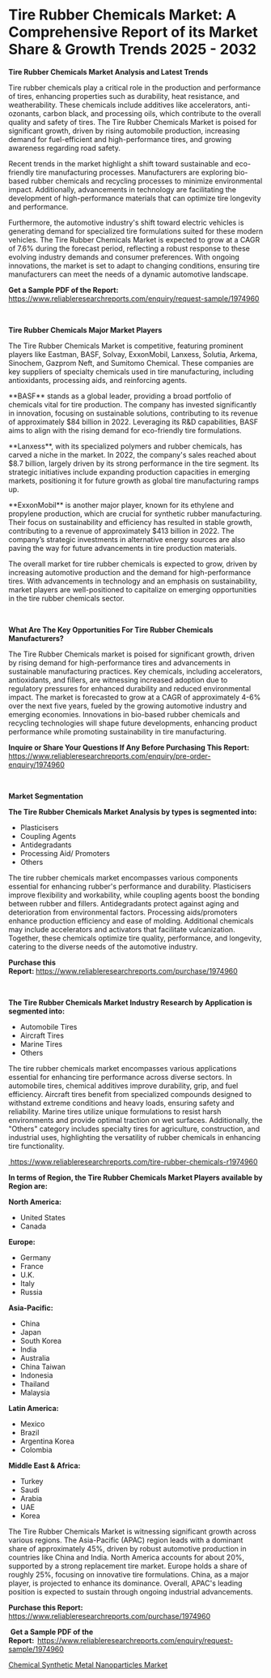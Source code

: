 <p><h1>Tire Rubber Chemicals Market: A Comprehensive Report of its Market Share & Growth Trends 2025 - 2032</h1></p><p><strong>Tire Rubber Chemicals Market Analysis and Latest Trends</strong></p>
<p><p>Tire rubber chemicals play a critical role in the production and performance of tires, enhancing properties such as durability, heat resistance, and weatherability. These chemicals include additives like accelerators, anti-ozonants, carbon black, and processing oils, which contribute to the overall quality and safety of tires. The Tire Rubber Chemicals Market is poised for significant growth, driven by rising automobile production, increasing demand for fuel-efficient and high-performance tires, and growing awareness regarding road safety.</p><p>Recent trends in the market highlight a shift toward sustainable and eco-friendly tire manufacturing processes. Manufacturers are exploring bio-based rubber chemicals and recycling processes to minimize environmental impact. Additionally, advancements in technology are facilitating the development of high-performance materials that can optimize tire longevity and performance.</p><p>Furthermore, the automotive industry's shift toward electric vehicles is generating demand for specialized tire formulations suited for these modern vehicles. The Tire Rubber Chemicals Market is expected to grow at a CAGR of 7.6% during the forecast period, reflecting a robust response to these evolving industry demands and consumer preferences. With ongoing innovations, the market is set to adapt to changing conditions, ensuring tire manufacturers can meet the needs of a dynamic automotive landscape.</p></p>
<p><strong>Get a Sample PDF of the Report:&nbsp;</strong> <a href="https://www.reliableresearchreports.com/enquiry/request-sample/1974960?utm_campaign=3581&utm_medium=2&utm_source=Github&utm_content=ia&utm_term=03042025&utm_id=tire-rubber-chemicals">https://www.reliableresearchreports.com/enquiry/request-sample/1974960</a></p>
<p>&nbsp;</p>
<p><strong>Tire Rubber Chemicals Major Market Players</strong></p>
<p><p>The Tire Rubber Chemicals Market is competitive, featuring prominent players like Eastman, BASF, Solvay, ExxonMobil, Lanxess, Solutia, Arkema, Sinochem, Gazprom Neft, and Sumitomo Chemical. These companies are key suppliers of specialty chemicals used in tire manufacturing, including antioxidants, processing aids, and reinforcing agents.</p><p>**BASF** stands as a global leader, providing a broad portfolio of chemicals vital for tire production. The company has invested significantly in innovation, focusing on sustainable solutions, contributing to its revenue of approximately $84 billion in 2022. Leveraging its R&D capabilities, BASF aims to align with the rising demand for eco-friendly tire formulations.</p><p>**Lanxess**, with its specialized polymers and rubber chemicals, has carved a niche in the market. In 2022, the company's sales reached about $8.7 billion, largely driven by its strong performance in the tire segment. Its strategic initiatives include expanding production capacities in emerging markets, positioning it for future growth as global tire manufacturing ramps up.</p><p>**ExxonMobil** is another major player, known for its ethylene and propylene production, which are crucial for synthetic rubber manufacturing. Their focus on sustainability and efficiency has resulted in stable growth, contributing to a revenue of approximately $413 billion in 2022. The company’s strategic investments in alternative energy sources are also paving the way for future advancements in tire production materials.</p><p>The overall market for tire rubber chemicals is expected to grow, driven by increasing automotive production and the demand for high-performance tires. With advancements in technology and an emphasis on sustainability, market players are well-positioned to capitalize on emerging opportunities in the tire rubber chemicals sector.</p></p>
<p>&nbsp;</p>
<p><strong>What Are The Key Opportunities For Tire Rubber Chemicals Manufacturers?</strong></p>
<p><p>The Tire Rubber Chemicals market is poised for significant growth, driven by rising demand for high-performance tires and advancements in sustainable manufacturing practices. Key chemicals, including accelerators, antioxidants, and fillers, are witnessing increased adoption due to regulatory pressures for enhanced durability and reduced environmental impact. The market is forecasted to grow at a CAGR of approximately 4-6% over the next five years, fueled by the growing automotive industry and emerging economies. Innovations in bio-based rubber chemicals and recycling technologies will shape future developments, enhancing product performance while promoting sustainability in tire manufacturing.</p></p>
<p><strong>Inquire or Share Your Questions If Any Before Purchasing This Report:</strong> <a href="https://www.reliableresearchreports.com/enquiry/pre-order-enquiry/1974960?utm_campaign=3581&utm_medium=2&utm_source=Github&utm_content=ia&utm_term=03042025&utm_id=tire-rubber-chemicals">https://www.reliableresearchreports.com/enquiry/pre-order-enquiry/1974960</a></p>
<p>&nbsp;</p>
<p><strong>Market Segmentation</strong></p>
<p><strong>The Tire Rubber Chemicals Market Analysis by types is segmented into:</strong></p>
<p><ul><li>Plasticisers</li><li>Coupling Agents</li><li>Antidegradants</li><li>Processing Aid/ Promoters</li><li>Others</li></ul></p>
<p><p>The tire rubber chemicals market encompasses various components essential for enhancing rubber's performance and durability. Plasticisers improve flexibility and workability, while coupling agents boost the bonding between rubber and fillers. Antidegradants protect against aging and deterioration from environmental factors. Processing aids/promoters enhance production efficiency and ease of molding. Additional chemicals may include accelerators and activators that facilitate vulcanization. Together, these chemicals optimize tire quality, performance, and longevity, catering to the diverse needs of the automotive industry.</p></p>
<p><strong>Purchase this Report:&nbsp;</strong><a href="https://www.reliableresearchreports.com/purchase/1974960?utm_campaign=3581&utm_medium=2&utm_source=Github&utm_content=ia&utm_term=03042025&utm_id=tire-rubber-chemicals">https://www.reliableresearchreports.com/purchase/1974960</a></p>
<p>&nbsp;</p>
<p><strong>The Tire Rubber Chemicals Market Industry Research by Application is segmented into:</strong></p>
<p><ul><li>Automobile Tires</li><li>Aircraft Tires</li><li>Marine Tires</li><li>Others</li></ul></p>
<p><p>The tire rubber chemicals market encompasses various applications essential for enhancing tire performance across diverse sectors. In automobile tires, chemical additives improve durability, grip, and fuel efficiency. Aircraft tires benefit from specialized compounds designed to withstand extreme conditions and heavy loads, ensuring safety and reliability. Marine tires utilize unique formulations to resist harsh environments and provide optimal traction on wet surfaces. Additionally, the "Others" category includes specialty tires for agriculture, construction, and industrial uses, highlighting the versatility of rubber chemicals in enhancing tire functionality.</p></p>
<p><a href="https://www.reliableresearchreports.com/tire-rubber-chemicals-r1974960?utm_campaign=3581&utm_medium=2&utm_source=Github&utm_content=ia&utm_term=03042025&utm_id=tire-rubber-chemicals">&nbsp;https://www.reliableresearchreports.com/tire-rubber-chemicals-r1974960</a></p>
<p><strong>In terms of Region, the Tire Rubber Chemicals Market Players available by Region are:</strong></p>
<p>
    <p> <strong> North America: </strong>
        <ul>
            <li>United States</li>
            <li>Canada</li>
        </ul>
        </p> 
    <p> <strong> Europe: </strong>
        <ul>
            <li>Germany</li>
            <li>France</li>
            <li>U.K.</li>
            <li>Italy</li>
            <li>Russia</li>
        </ul>
        </p> 
    <p> <strong> Asia-Pacific: </strong>
        <ul>
            <li>China</li>
            <li>Japan</li>
            <li>South Korea</li>
            <li>India</li>
            <li>Australia</li>
            <li>China Taiwan</li>
            <li>Indonesia</li>
            <li>Thailand</li>
            <li>Malaysia</li>
        </ul>
        </p> 
    <p> <strong> Latin America: </strong>
        <ul>
            <li>Mexico</li>
            <li>Brazil</li>
            <li>Argentina Korea</li>
            <li>Colombia</li>
        </ul>
        </p> 
    <p> <strong> Middle East & Africa: </strong>
        <ul>
            <li>Turkey</li>
            <li>Saudi</li>
            <li>Arabia</li>
            <li>UAE</li>
            <li>Korea</li>
        </ul>
    </p>
    </p>
<p><p>The Tire Rubber Chemicals Market is witnessing significant growth across various regions. The Asia-Pacific (APAC) region leads with a dominant share of approximately 45%, driven by robust automotive production in countries like China and India. North America accounts for about 20%, supported by a strong replacement tire market. Europe holds a share of roughly 25%, focusing on innovative tire formulations. China, as a major player, is projected to enhance its dominance. Overall, APAC's leading position is expected to sustain through ongoing industrial advancements.</p></p>
<p><strong>Purchase this Report: </strong><a href="https://www.reliableresearchreports.com/purchase/1974960?utm_campaign=3581&utm_medium=2&utm_source=Github&utm_content=ia&utm_term=03042025&utm_id=tire-rubber-chemicals">https://www.reliableresearchreports.com/purchase/1974960</a></p>
<p>&nbsp;<strong>Get a Sample PDF of the Report:&nbsp;&nbsp;</strong><a href="https://www.reliableresearchreports.com/enquiry/request-sample/1974960?utm_campaign=3581&utm_medium=2&utm_source=Github&utm_content=ia&utm_term=03042025&utm_id=tire-rubber-chemicals">https://www.reliableresearchreports.com/enquiry/request-sample/1974960</a></p>
<p><strong></strong></p>
<p><p><a href="https://github.com/thatejanet4y/Market-Research-Report-List-1/blob/main/chemical-synthetic-metal-nanoparticles-market.md?utm_campaign=3581&utm_medium=2&utm_source=Github&utm_content=ia&utm_term=03042025&utm_id=tire-rubber-chemicals">Chemical Synthetic Metal Nanoparticles Market</a></p></p>